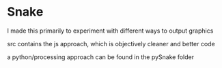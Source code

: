 # Snake
I made this primarily to experiment with different ways to output graphics

src contains the js approach, which is objectively cleaner and better code

a python/processing approach can be found in the pySnake folder
